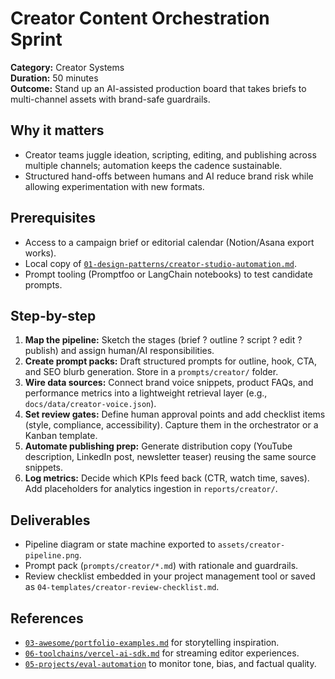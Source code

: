 # Creator Content Orchestration Sprint

**Category:** Creator Systems  
**Duration:** 50 minutes  
**Outcome:** Stand up an AI-assisted production board that takes briefs to multi-channel assets with brand-safe guardrails.

## Why it matters
- Creator teams juggle ideation, scripting, editing, and publishing across multiple channels; automation keeps the cadence sustainable.
- Structured hand-offs between humans and AI reduce brand risk while allowing experimentation with new formats.

## Prerequisites
- Access to a campaign brief or editorial calendar (Notion/Asana export works).
- Local copy of [`01-design-patterns/creator-studio-automation.md`](../../01-design-patterns/creator-studio-automation.md).
- Prompt tooling (Promptfoo or LangChain notebooks) to test candidate prompts.

## Step-by-step
1. **Map the pipeline:** Sketch the stages (brief ? outline ? script ? edit ? publish) and assign human/AI responsibilities.
2. **Create prompt packs:** Draft structured prompts for outline, hook, CTA, and SEO blurb generation. Store in a `prompts/creator/` folder.
3. **Wire data sources:** Connect brand voice snippets, product FAQs, and performance metrics into a lightweight retrieval layer (e.g., `docs/data/creator-voice.json`).
4. **Set review gates:** Define human approval points and add checklist items (style, compliance, accessibility). Capture them in the orchestrator or a Kanban template.
5. **Automate publishing prep:** Generate distribution copy (YouTube description, LinkedIn post, newsletter teaser) reusing the same source snippets.
6. **Log metrics:** Decide which KPIs feed back (CTR, watch time, saves). Add placeholders for analytics ingestion in `reports/creator/`.

## Deliverables
- Pipeline diagram or state machine exported to `assets/creator-pipeline.png`.
- Prompt pack (`prompts/creator/*.md`) with rationale and guardrails.
- Review checklist embedded in your project management tool or saved as `04-templates/creator-review-checklist.md`.

## References
- [`03-awesome/portfolio-examples.md`](../../03-awesome/portfolio-examples.md) for storytelling inspiration.
- [`06-toolchains/vercel-ai-sdk.md`](../../06-toolchains/vercel-ai-sdk.md) for streaming editor experiences.
- [`05-projects/eval-automation`](../../05-projects/eval-automation/README.md) to monitor tone, bias, and factual quality.